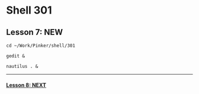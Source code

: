 # Shell 301
## Lesson 7: NEW

`cd ~/Work/Pinker/shell/301`

`gedit &`

`nautilus . &`
___



#### [Lesson 8: NEXT](https://github.com/inkVerb/pinker/blob/master/301-shell/Lesson-08.md)
